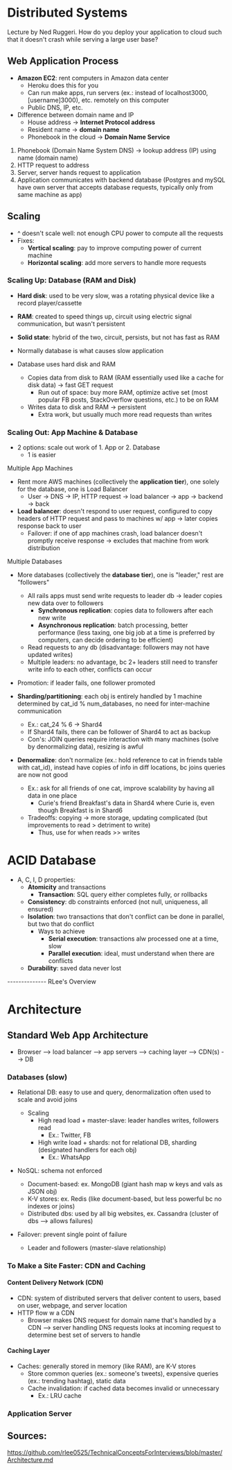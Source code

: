 # Distributed Systems
Lecture by Ned Ruggeri. How do you deploy your application to cloud such that it doesn't crash while serving a large user base?

## Web Application Process
- **Amazon EC2**: rent computers in Amazon data center
  - Heroku does this for you
  - Can run make apps, run servers (ex.: instead of localhost3000, [username]3000), etc. remotely on this computer
  - Public DNS, IP, etc.
- Difference between domain name and IP
  - House address -> **Internet Protocol address**
  - Resident name -> **domain name**
  - Phonebook in the cloud -> **Domain Name Service**


1. Phonebook (Domain Name System DNS) -> lookup address (IP) using name (domain name)
2. HTTP request to address
3. Server, server hands request to application
4. Application communicates with backend database (Postgres and mySQL have own server that accepts database requests, typically only from same machine as app)

## Scaling
- ^ doesn't scale well: not enough CPU power to compute all the requests
- Fixes:
  - **Vertical scaling**: pay to improve computing power of current machine
  - **Horizontal scaling**: add more servers to handle more requests


### Scaling Up: Database (RAM and Disk)
- **Hard disk**: used to be very slow, was a rotating physical device like a record player/cassette
- **RAM**: created to speed things up, circuit using electric signal communication, but wasn't persistent
- **Solid state**: hybrid of the two, circuit, persists, but not has fast as RAM


- Normally database is what causes slow application
- Database uses hard disk and RAM
  - Copies data from disk to RAM (RAM essentially used like a cache for disk data) -> fast GET request
    - Run out of space: buy more RAM, optimize active set (most popular FB posts, StackOverflow questions, etc.) to be on RAM
  - Writes data to disk and RAM -> persistent
    - Extra work, but usually much more read requests than writes

### Scaling Out: App Machine & Database
- 2 options: scale out work of 1. App or 2. Database
  - 1 is easier

Multiple App Machines
- Rent more AWS machines (collectively the **application tier**), one solely for the database, one is Load Balancer
  - User -> DNS -> IP, HTTP request -> load balancer -> app -> backend -> back
- **Load balancer**: doesn't respond to user request, configured to copy headers of HTTP request and pass to machines w/ app -> later copies response back to user
  - Failover: if one of app machines crash, load balancer doesn't promptly receive response -> excludes that machine from work distribution

Multiple Databases
- More databases (collectively the **database tier**), one is "leader," rest are "followers"
  - All rails apps must send write requests to leader db -> leader copies new data over to followers
    - **Synchronous replication**: copies data to followers after each new write
    - **Asynchronous replication**: batch processing, better performance (less taxing, one big job at a time is preferred by computers, can decide ordering to be efficient)
  - Read requests to any db (disadvantage: followers may not have updated writes)
  - Multiple leaders: no advantage, bc 2+ leaders still need to transfer write info to each other, conflicts can occur
- Promotion: if leader fails, one follower promoted


- **Sharding/partitioning**: each obj is entirely handled by 1 machine determined by cat_id % num_databases, no need for inter-machine communication
  - Ex.: cat_24 % 6 -> Shard4
  - If Shard4 fails, there can be follower of Shard4 to act as backup
  - Con's: JOIN queries require interaction with many machines (solve by denormalizing data), resizing is awful
- **Denormalize**: don't normalize (ex.: hold reference to cat in friends table with cat_id), instead have copies of info in diff locations, bc joins queries are now not good
  - Ex.: ask for all friends of one cat, improve scalability by having all data in one place
    - Curie's friend Breakfast's data in Shard4 where Curie is, even though Breakfast is in Shard6
  - Tradeoffs: copying -> more storage, updating complicated (but improvements to read > detriment to write)
    - Thus, use for when reads >> writes

# ACID Database
- A, C, I, D properties:
  - **Atomicity** and transactions
    - **Transaction**: SQL query either completes fully, or rollbacks
  - **Consistency**: db constraints enforced (not null, uniqueness, all ensured)
  - **Isolation**: two transactions that don't conflict can be done in parallel, but two that do conflict
    - Ways to achieve
      - **Serial execution**: transactions alw processed one at a time, slow
      - **Parallel execution**: ideal, must understand when there are conflicts
  - **Durability**: saved data never lost


-------------- RLee's Overview
# Architecture

## Standard Web App Architecture
- Browser --> load balancer --> app servers --> caching layer --> CDN(s) --> DB

### Databases (slow)
- Relational DB: easy to use and query, denormalization often used to scale and avoid joins
  - Scaling
    - High read load + master-slave: leader handles writes, followers read
      - Ex.: Twitter, FB
    - High write load + shards: not for relational DB, sharding (designated handlers for each obj)
      - Ex.: WhatsApp


- NoSQL: schema not enforced
  - Document-based: ex. MongoDB (giant hash map w keys and vals as JSON obj)
  - K-V stores: ex. Redis (like document-based, but less powerful bc no indexes or joins)
  - Distributed dbs: used by all big websites, ex. Cassandra (cluster of dbs --> allows failures)

- Failover: prevent single point of failure
  - Leader and followers (master-slave relationship)

### To Make a Site Faster: CDN and Caching

#### Content Delivery Network (CDN)
  - CDN: system of distributed servers that deliver content to users, based on user, webpage, and server location
  - HTTP flow w a CDN
    - Browser makes DNS request for domain name that's handled by a CDN --> server handling DNS requests looks at incoming request to determine best set of servers to handle

#### Caching Layer
- Caches: generally stored in memory (like RAM), are K-V stores
  - Store common queries (ex.: someone's tweets), expensive queries (ex.: trending hashtag), static data
  - Cache invalidation: if cached data becomes invalid or unnecessary
    - Ex.: LRU cache

### Application Server


## Sources:
https://github.com/rlee0525/TechnicalConceptsForInterviews/blob/master/Architecture.md
